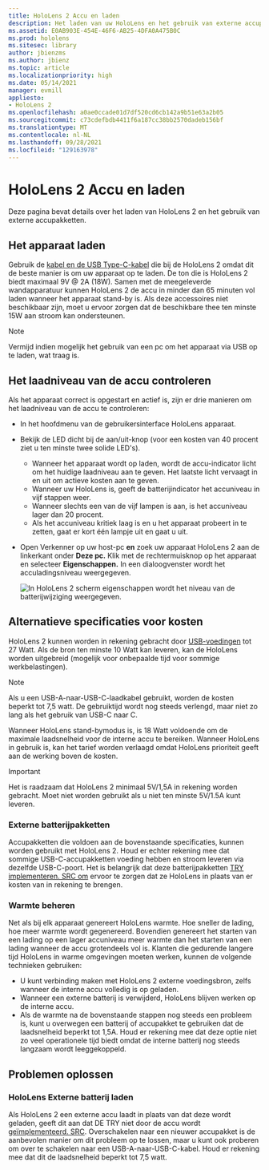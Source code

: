 ```yaml
---
title: HoloLens 2 Accu en laden
description: Het laden van uw HoloLens en het gebruik van externe accupakketten.
ms.assetid: E0AB903E-454E-46F6-AB25-4DFA0A475B0C
ms.prod: hololens
ms.sitesec: library
author: jbienzms
ms.author: jbienz
ms.topic: article
ms.localizationpriority: high
ms.date: 05/14/2021
manager: evmill
appliesto:
- HoloLens 2
ms.openlocfilehash: a0ae0ccade01d7df520cd6cb142a9b51e63a2b05
ms.sourcegitcommit: c73cdefbdb4411f6a187cc38bb2570dadeb156bf
ms.translationtype: MT
ms.contentlocale: nl-NL
ms.lasthandoff: 09/28/2021
ms.locfileid: "129163978"
---
```

# <a name="hololens-2-battery-and-charging"></a>HoloLens 2 Accu en laden

Deze pagina bevat details over het laden van HoloLens 2 en het gebruik van externe accupakketten.

## <a name="charging-the-device"></a>Het apparaat laden

Gebruik de [kabel en de USB Type-C-kabel](https://www.microsoft.com/en-us/p/microsoft-hololens-2-usb-c-charger-cable/8vj21f2z8pk5?rtc=1) die bij de HoloLens 2 omdat dit de beste manier is om uw apparaat op te laden. De ton die is HoloLens 2 biedt maximaal 9V @ 2A (18W). Samen met de meegeleverde wandapparatuur kunnen HoloLens 2 de accu in minder dan 65 minuten vol laden wanneer het apparaat stand-by is. Als deze accessoires niet beschikbaar zijn, moet u ervoor zorgen dat de beschikbare thee ten minste 15W aan stroom kan ondersteunen.

> [!NOTE]
> Vermijd indien mogelijk het gebruik van een pc om het apparaat via USB op te laden, wat traag is.

## <a name="checking-the-battery-charge-level"></a>Het laadniveau van de accu controleren
Als het apparaat correct is opgestart en actief is, zijn er drie manieren om het laadniveau van de accu te controleren:

- In het hoofdmenu van de gebruikersinterface HoloLens apparaat.
- Bekijk de LED dicht bij de aan/uit-knop (voor een kosten van 40 procent ziet u ten minste twee solide LED's).
    - Wanneer het apparaat wordt op laden, wordt de accu-indicator licht om het huidige laadniveau aan te geven.  Het laatste licht vervaagt in en uit om actieve kosten aan te geven.
    - Wanneer uw HoloLens is, geeft de batterijindicator het accuniveau in vijf stappen weer.
    - Wanneer slechts een van de vijf lampen is aan, is het accuniveau lager dan 20 procent.
    - Als het accuniveau kritiek laag is en u het apparaat probeert in te zetten, gaat er kort één lampje uit en gaat u uit.
- Open Verkenner op uw host-pc **en** zoek uw apparaat HoloLens 2 aan de linkerkant onder **Deze pc.** Klik met de rechtermuisknop op het apparaat en selecteer **Eigenschappen.** In een dialoogvenster wordt het acculadingsniveau weergegeven.

   ![In HoloLens 2 scherm eigenschappen wordt het niveau van de batterijwijziging weergegeven.](images/ResetRecovery2.png)

## <a name="alternative-charging-specifications"></a>Alternatieve specificaties voor kosten

HoloLens 2 kunnen worden in rekening gebracht door [USB-voedingen](https://www.usb.org/usb-charger-pd) tot 27 Watt. Als de bron ten minste 10 Watt kan leveren, kan de HoloLens worden uitgebreid (mogelijk voor onbepaalde tijd voor sommige werkbelastingen). 

> [!NOTE]
> Als u een USB-A-naar-USB-C-laadkabel gebruikt, worden de kosten beperkt tot 7,5 watt. De gebruiktijd wordt nog steeds verlengd, maar niet zo lang als het gebruik van USB-C naar C.

Wanneer HoloLens stand-bymodus is, is 18 Watt voldoende om de maximale laadsnelheid voor de interne accu te bereiken. Wanneer HoloLens in gebruik is, kan het tarief worden verlaagd omdat HoloLens prioriteit geeft aan de werking boven de kosten.

> [!IMPORTANT]
> Het is raadzaam dat HoloLens 2 minimaal 5V/1,5A in rekening worden gebracht. Moet niet worden gebruikt als u niet ten minste 5V/1.5A kunt leveren. 

### <a name="external-battery-packs"></a>Externe batterijpakketten

Accupakketten die voldoen aan de bovenstaande specificaties, kunnen worden gebruikt met HoloLens 2. Houd er echter rekening mee dat sommige USB-C-accupakketten voeding hebben en stroom leveren via dezelfde USB-C-poort. Het is belangrijk dat deze batterijpakketten [TRY implementeren. SRC om](https://usb.org/document-library/usb-type-cr-cable-and-connector-specification-revision-20) ervoor te zorgen dat ze HoloLens in plaats van er kosten van in rekening te brengen. 

### <a name="managing-heat"></a>Warmte beheren

Net als bij elk apparaat genereert HoloLens warmte. Hoe sneller de lading, hoe meer warmte wordt gegenereerd. Bovendien genereert het starten van een lading op een lager accuniveau meer warmte dan het starten van een lading wanneer de accu grotendeels vol is. Klanten die gedurende langere tijd HoloLens in warme omgevingen moeten werken, kunnen de volgende technieken gebruiken:

- U kunt verbinding maken met HoloLens 2 externe voedingsbron, zelfs wanneer de interne accu volledig is op geladen.
- Wanneer een externe batterij is verwijderd, HoloLens blijven werken op de interne accu.    
- Als de warmte na de bovenstaande stappen nog steeds een probleem is, kunt u overwegen een batterij of accupakket te gebruiken dat de laadsnelheid beperkt tot 1,5A. Houd er rekening mee dat deze optie niet zo veel operationele tijd biedt omdat de interne batterij nog steeds langzaam wordt leeggekoppeld.

## <a name="troubleshooting"></a>Problemen oplossen


### <a name="hololens-charges-external-battery"></a>HoloLens Externe batterij laden
Als HoloLens 2 een externe accu laadt in plaats van dat deze wordt geladen, geeft dit aan dat DE TRY niet door de accu wordt [geïmplementeerd. SRC](https://usb.org/document-library/usb-type-cr-cable-and-connector-specification-revision-20). Overschakelen naar een nieuwer accupakket is de aanbevolen manier om dit probleem op te lossen, maar u kunt ook proberen om over te schakelen naar een USB-A-naar-USB-C-kabel. Houd er rekening mee dat dit de laadsnelheid beperkt tot 7,5 watt.
